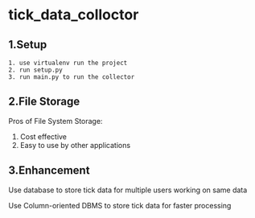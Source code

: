 # tick_data_colloctor

## 1.Setup

```
1. use virtualenv run the project
2. run setup.py
3. run main.py to run the collector
```

## 2.File Storage

Pros of File System Storage:
1. Cost effective
2. Easy to use by other applications


## 3.Enhancement

Use database to store tick data for multiple users working on same data

Use Column-oriented DBMS to store tick data for faster processing


